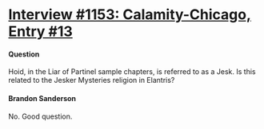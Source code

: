 # [Interview #1153: Calamity-Chicago, Entry #13](https://www.theoryland.com/intvmain.php?i=1153#13)

#### Question

Hoid, in the Liar of Partinel sample chapters, is referred to as a Jesk. Is this related to the Jesker Mysteries religion in Elantris?

#### Brandon Sanderson

No. Good question.

